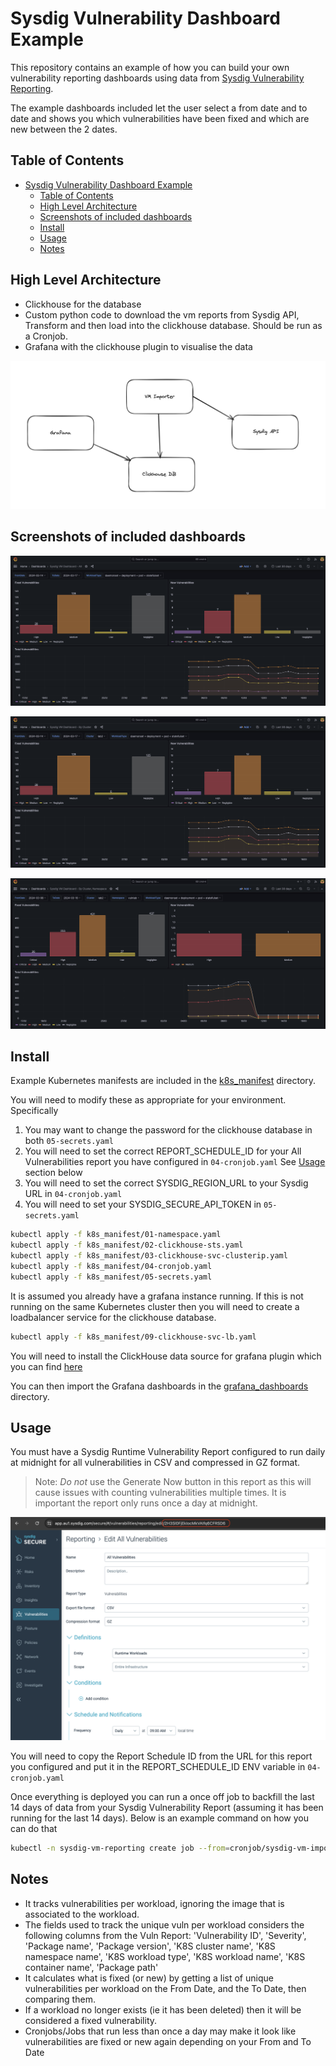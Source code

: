 # Sysdig Vulnerability Dashboard Example

This repository contains an example of how you can build your own vulnerability reporting dashboards using data from [Sysdig Vulnerability Reporting](https://docs.sysdig.com/en/docs/sysdig-secure/vulnerabilities/reporting).

The example dashboards included let the user select a from date and to date and shows you which vulnerabilities have been fixed and which are new between the 2 dates.

## Table of Contents

- [Sysdig Vulnerability Dashboard Example](#sysdig-vulnerability-dashboard-example)
  - [Table of Contents](#table-of-contents)
  - [High Level Architecture](#high-level-architecture)
  - [Screenshots of included dashboards](#screenshots-of-included-dashboards)
  - [Install](#install)
  - [Usage](#usage)
  - [Notes](#notes)

## High Level Architecture

* Clickhouse for the database
* Custom python code to download the vm reports from Sysdig API, Transform and then load into the clickhouse database. Should be run as a Cronjob.
* Grafana with the clickhouse plugin to visualise the data

![High Level Architecture](img/hl_arch.png)

## Screenshots of included dashboards

![VM Dashboard - All](img/vm_dashboard_all.png)

![VM Dashboard - By Cluster](img/vm_dashboard_by_cluster.png)

![VM Dashboard - By Cluster, Namespace](img/vm_dashboard_by_cluster_namespace.png)

## Install

Example Kubernetes manifests are included in the [k8s_manifest](k8s_manifest/) directory.

You will need to modify these as appropriate for your environment. Specifically 
1. You may want to change the password for the clickhouse database in both `05-secrets.yaml`
2. You will need to set the correct REPORT_SCHEDULE_ID for your All Vulnerabilities report you have configured in `04-cronjob.yaml` See [Usage](#usage) section below
3. You will need to set the correct SYSDIG_REGION_URL to your Sysdig URL in `04-cronjob.yaml`
4. You will need to set your SYSDIG_SECURE_API_TOKEN in `05-secrets.yaml`

```sh
kubectl apply -f k8s_manifest/01-namespace.yaml
kubectl apply -f k8s_manifest/02-clickhouse-sts.yaml
kubectl apply -f k8s_manifest/03-clickhouse-svc-clusterip.yaml
kubectl apply -f k8s_manifest/04-cronjob.yaml
kubectl apply -f k8s_manifest/05-secrets.yaml
```

It is assumed you already have a grafana instance running. If this is not running on the same Kubernetes cluster then you will need to create a loadbalancer service for the clickhouse database.

```sh
kubectl apply -f k8s_manifest/09-clickhouse-svc-lb.yaml
```

You will need to install the ClickHouse data source for grafana plugin which you can find [here](https://grafana.com/grafana/plugins/grafana-clickhouse-datasource/)

You can then import the Grafana dashboards in the [grafana_dashboards](grafana_dashboards/) directory.

## Usage

You must have a Sysdig Runtime Vulnerability Report configured to run daily at midnight for all vulnerabilities in CSV and compressed in GZ format.
> Note: *Do not* use the Generate Now button in this report as this will cause issues with counting vulnerabilities multiple times. It is important the report only runs once a day at midnight. 

![Sysdig VM Report Example](img/sysdig_vm_report.png)

You will need to copy the Report Schedule ID from the URL for this report you configured and put it in the REPORT_SCHEDULE_ID ENV variable in `04-cronjob.yaml`

Once everything is deployed you can run a once off job to backfill the last 14 days of data from your Sysdig Vulnerability Report (assuming it has been running for the last 14 days). Below is an example command on how you can do that

```sh
kubectl -n sysdig-vm-reporting create job --from=cronjob/sysdig-vm-import-job sysdig-vm-import-job-backfill --dry-run=client -o yaml | kubectl patch --dry-run=client -o yaml --type json --patch '[{ "op": "replace", "path": "/spec/template/spec/containers/0/command", "value": ["python3", "/app/import_sysdig_vulns.py", "all"] }]' -f - | kubectl apply -f -
```

## Notes
* It tracks vulnerabilities per workload, ignoring the image that is associated to the workload.
* The fields used to track the unique vuln per workload considers the following columns from the Vuln Report: 'Vulnerability ID', 'Severity', 'Package name', 'Package version', 'K8S cluster name', 'K8S namespace name', 'K8S workload type', 'K8S workload name', 'K8S container name', 'Package path'
* It calculates what is fixed (or new) by getting a list of unique vulnerabilities per workload on the From Date, and the To Date, then comparing them.
* If a workload no longer exists (ie it has been deleted) then it will be considered a fixed vulnerability.
* Cronjobs/Jobs that run less than once a day may make it look like vulnerabilities are fixed or new again depending on your From and To Date